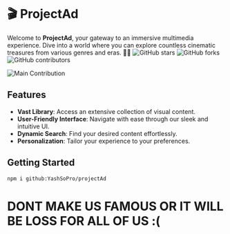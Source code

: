 # 🎬 ProjectAd
Welcome to **ProjectAd**, your gateway to an immersive multimedia experience. Dive into a world where you can explore countless cinematic treasures from various genres and eras. 🍿✨
![GitHub stars](https://img.shields.io/github/stars/YashSoPro/projectAd?style=social)
![GitHub forks](https://img.shields.io/github/forks/YashSoPro/projectAd?style=social)
![GitHub contributors](https://img.shields.io/github/contributors/YashSoPro/projectAd)

![Main Contribution](https://img.shields.io/badge/Main_Contributor-Project_Econome-purple)
## Features

- **Vast Library**: Access an extensive collection of visual content.
- **User-Friendly Interface**: Navigate with ease through our sleek and intuitive UI.
- **Dynamic Search**: Find your desired content effortlessly.
- **Personalization**: Tailor your experience to your preferences.
## Getting Started
```bash
npm i github:YashSoPro/projectAd
```
# DONT MAKE US FAMOUS OR IT WILL BE LOSS FOR ALL OF US :(